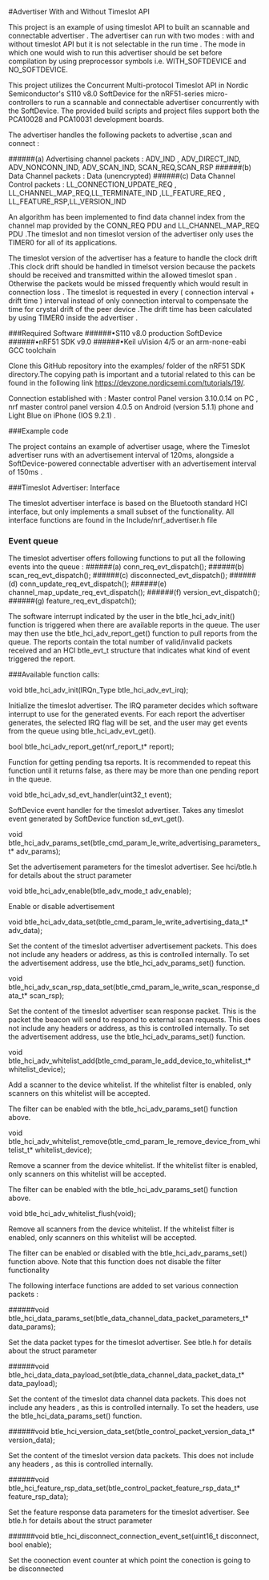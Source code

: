 #Advertiser With and Without Timeslot API

This project is an example of using timeslot API to built an scannable and connectable advertiser . The advertiser can run with two modes : with and without timeslot API but it is not selectable in the run time .
The mode in which one would wish to run this advertiser should be set before compilation by using preprocessor symbols i.e. WITH_SOFTDEVICE and NO_SOFTDEVICE.

This project utilizes the Concurrent Multi-protocol Timeslot API in Nordic Semiconductor's S110 v8.0 SoftDevice for the nRF51-series micro-controllers to run a scannable and connectable advertiser concurrently with the SoftDevice. The provided build scripts and project files support both the PCA10028 and PCA10031 development boards.


The advertiser handles the following packets to advertise ,scan and connect :

######(a) Advertising channel packets : ADV_IND , ADV_DIRECT_IND, ADV_NONCONN_IND, ADV_SCAN_IND, SCAN_REQ,SCAN_RSP
######(b) Data Channel packets : Data (unencrypted)
######(c) Data Channel Control packets : LL_CONNECTION_UPDATE_REQ , LL_CHANNEL_MAP_REQ,LL_TERMINATE_IND ,LL_FEATURE_REQ ,  LL_FEATURE_RSP,LL_VERSION_IND


An algorithm has been implemented to find data channel index from the channel map provided by the CONN_REQ PDU and LL_CHANNEL_MAP_REQ PDU .The timeslot and non timeslot version of the advertiser only uses the TIMER0 for all of its applications.

The timeslot version of the advertiser has a feature to handle the clock drift .This clock drift should be handled in timelsot version because the packets should be received and transmitted within the allowed timeslot span . Otherwise the packets would be missed frequently which would result in connection loss . The timeslot is requested in every ( connection interval + drift time ) interval instead of only connection interval to compensate the time for crystal drift of the peer device .The drift time has been calculated by using TIMER0 inside the advertiser .

###Required Software
######•S110 v8.0 production SoftDevice
######•nRF51 SDK v9.0
######•Keil uVision 4/5 or an arm-none-eabi GCC toolchain

Clone this GitHub repository into the examples/ folder of the nRF51 SDK directory.The copying path is important and a tutorial related to this can be found in the following link  https://devzone.nordicsemi.com/tutorials/19/.

Connection established with : Master control Panel version 3.10.0.14 on PC  , nrf master control panel version 4.0.5 on Android (version 5.1.1) phone and Light Blue on iPhone (IOS 9.2.1) . 

###Example code

The project contains an example of advertiser usage, where the Timeslot advertiser runs with an advertisement interval of 120ms, alongside a SoftDevice-powered connectable advertiser with an advertisement interval of 150ms .

###Timeslot Advertiser: Interface

The timeslot advertiser interface is based on the Bluetooth standard HCI interface, but only implements a small subset of the functionality. All interface functions are found in the Include/nrf_advertiser.h file

### Event queue

The timeslot advertiser offers  following functions to put all the following events into the queue :
######(a) conn_req_evt_dispatch();
######(b)	scan_req_evt_dispatch();
######(c) disconnected_evt_dispatch();
######(d) conn_update_req_evt_dispatch();
######(e) channel_map_update_req_evt_dispatch();
######(f) version_evt_dispatch();	
######(g)	feature_req_evt_dispatch();

 The software interrupt indicated by the user in the btle_hci_adv_init() function is triggered when there are available reports in the queue. The user may then use the btle_hci_adv_report_get() function to pull reports from the queue. The reports contain the total number of valid/invalid packets received and an HCI btle_evt_t structure that indicates what kind of event triggered the report.

###Available function calls:

void btle_hci_adv_init(IRQn_Type btle_hci_adv_evt_irq);

Initialize the timeslot advertiser. The IRQ parameter decides which software interrupt to use for the generated events. For each report the advertiser generates, the selected IRQ flag will be set, and the user may get events from the queue using btle_hci_adv_evt_get().


bool btle_hci_adv_report_get(nrf_report_t* report);

Function for getting pending tsa reports. It is recommended to repeat this function until it returns false, as there may be more than one pending report in the queue.


void btle_hci_adv_sd_evt_handler(uint32_t event);

SoftDevice event handler for the timeslot advertiser. Takes any timeslot event generated by SoftDevice function sd_evt_get(). 


void btle_hci_adv_params_set(btle_cmd_param_le_write_advertising_parameters_t* adv_params);

Set the advertisement parameters for the timeslot advertiser. See hci/btle.h for details about the struct parameter


void btle_hci_adv_enable(btle_adv_mode_t adv_enable);

Enable or disable advertisement


void btle_hci_adv_data_set(btle_cmd_param_le_write_advertising_data_t* adv_data);

Set the content of the timeslot advertiser advertisement packets. This does not include any headers or address, as this is controlled internally. To set the advertisement address, use the btle_hci_adv_params_set() function.


void btle_hci_adv_scan_rsp_data_set(btle_cmd_param_le_write_scan_response_data_t* scan_rsp);

Set the content of the timeslot advertiser scan response packet. This is the packet the beacon will send to respond to external scan requests. This does not include any headers or address, as this is controlled internally. To set the advertisement address, use the btle_hci_adv_params_set() function.


void btle_hci_adv_whitelist_add(btle_cmd_param_le_add_device_to_whitelist_t* whitelist_device);

Add a scanner to the device whitelist. If the whitelist filter is enabled, only scanners on this whitelist will be accepted. 

The filter can be enabled with the btle_hci_adv_params_set() function above.


void btle_hci_adv_whitelist_remove(btle_cmd_param_le_remove_device_from_whitelist_t* whitelist_device);

Remove a scanner from the device whitelist. If the whitelist filter is enabled, only scanners on this whitelist will be accepted. 

The filter can be enabled with the btle_hci_adv_params_set() function above.


void btle_hci_adv_whitelist_flush(void);

Remove all scanners from the device whitelist. If the whitelist filter is enabled, only scanners on this whitelist will be accepted. 

The filter can be enabled or disabled with the btle_hci_adv_params_set() function above. Note that this function does not disable the filter functionality

The following interface functions are added to set various connection  packets :

######void btle_hci_data_params_set(btle_data_channel_data_packet_parameters_t* data_params);
 
 Set the data packet types  for the timeslot advertiser. See btle.h for details about the struct parameter
 
######void btle_hci_data_data_payload_set(btle_data_channel_data_packet_data_t* data_payload);

Set the content of the timeslot data channel data packets. This does not include  any headers , as this is controlled internally. To set the headers, use the btle_hci_data_params_set() function.

######void btle_hci_version_data_set(btle_control_packet_version_data_t* version_data);

 Set the content of the timeslot version data  packets. This does not include any headers , as this is controlled internally. 
 
######void btle_hci_feature_rsp_data_set(btle_control_packet_feature_rsp_data_t* feature_rsp_data);

 Set the feature response data parameters for the timeslot advertiser. See btle.h for details about the struct parameter

######void btle_hci_disconnect_connection_event_set(uint16_t disconnect, bool enable); 

Set the coonection event counter at which point the conection is going to be disconnected 


